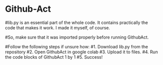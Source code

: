 # Github-Act
#lib.py is an essential part of the whole code. It contains practically the code that makes it work. I made it myself, of course.

#So, make sure that it was imported properly before running GithubAct.

#Follow the following steps if unsure how:
#1. Download lib.py from the repository
#2. Open GithubAct in google colab
#3. Upload it to files.
#4. Run the code blocks of GithubAct 1 by 1
#5. Success!
